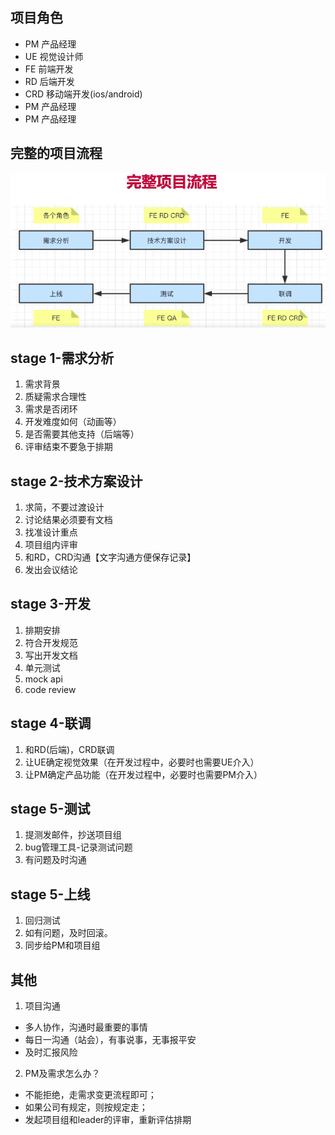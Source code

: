 ## 项目角色
* PM 产品经理
* UE 视觉设计师
* FE 前端开发
* RD 后端开发
* CRD 移动端开发(ios/android)
* PM 产品经理
* PM 产品经理

## 完整的项目流程
![](./images/other/004.png)<br/>

## stage 1-需求分析
1. 需求背景
2. 质疑需求合理性
3. 需求是否闭环
4. 开发难度如何（动画等）
5. 是否需要其他支持（后端等）
6. 评审结束不要急于排期

## stage 2-技术方案设计
1. 求简，不要过渡设计
2. 讨论结果必须要有文档
3. 找准设计重点
4. 项目组内评审
5. 和RD，CRD沟通【文字沟通方便保存记录】
6. 发出会议结论

## stage 3-开发
1. 排期安排
2. 符合开发规范
3. 写出开发文档
4. 单元测试
5. mock api
6. code review

## stage 4-联调
1. 和RD(后端)，CRD联调
2. 让UE确定视觉效果（在开发过程中，必要时也需要UE介入）
3. 让PM确定产品功能（在开发过程中，必要时也需要PM介入）

## stage 5-测试
1. 提测发邮件，抄送项目组
2. bug管理工具-记录测试问题
3. 有问题及时沟通

## stage 5-上线
1. 回归测试
2. 如有问题，及时回滚。
3. 同步给PM和项目组



## 其他
1. 项目沟通
* 多人协作，沟通时最重要的事情
* 每日一沟通（站会），有事说事，无事报平安
* 及时汇报风险

2. PM及需求怎么办？
* 不能拒绝，走需求变更流程即可；
* 如果公司有规定，则按规定走；
* 发起项目组和leader的评审，重新评估排期